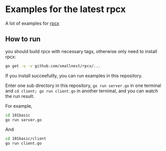 # Examples for the latest rpcx

A lot of examples for [rpcx](https://github.com/smallnest/rpcx)


## How to run
you should build rpcx with necessary tags, otherwise only need to install rpcx:

```sh
go get -u -v github.com/smallnest/rpcx/...
```

If you install succeefullly, you can run examples in this repository.

Enter one sub directory in this repository,  `go run server.go` in one terminal and `cd client; go run client.go` in another ternimal, and you can watch the run result.

For example,

```sh
cd 101basic
go run server.go
```

And

```sh
cd 101basic/client
go run client.go
```
